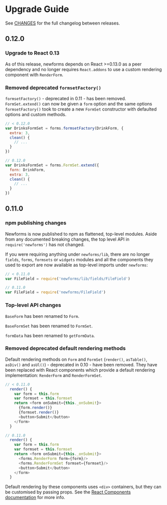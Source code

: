 # Upgrade Guide

See [CHANGES](https://github.com/insin/newforms/blob/react/CHANGES.md) for the
full changelog between releases.

## 0.12.0

### Upgrade to React 0.13

As of this release, newforms depends on React >=0.13.0 as a peer dependency and
no longer requires `React.addons` to use a custom rendering component with
`RenderForm`.

### Removed deprecated `formsetFactory()`

`formsetFactory()` - deprecated in 0.11 - has been removed. `FormSet.extend()`
can now be given a `form` option and the same options `formsetFactory()` took to
create a new `FormSet` constructor with defaulted options and custom methods.

```javascript
// < 0.12.0
var DrinksFormSet = forms.formsetFactory(DrinkForm, {
  extra: 3,
  clean() {
    // ...
  }
})

// 0.12.0
var DrinksFormSet = forms.FormSet.extend({
  forn: DrinkForm,
  extra: 3,
  clean() {
    // ...
  }
})
```

## 0.11.0

### npm publishing changes

Newforms is now published to npm as flattened, top-level modules. Aside from any
documented breaking changes, the top level API in `require('newforms')` has not
changed.

If you were requiring anything under `newforms/lib`, there are no longer
`fields`, `forms`, `formsets` or `widgets` modules and all the components they
used to export are now available as top-level imports under `newforms`:

```javascript
// < 0.11.0
var FileField = require('newforms/lib/fields/FileField')

// 0.11.0
var FileField = require('newforms/FileField')
```

### Top-level API changes

`BaseForm` has been renamed to `Form`.

`BaseFormSet` has been renamed to `FormSet`.

`formData` has been renamed to `getFormData`.

### Removed deprecated default rendering methods

Default rendering methods on `Form` and `FormSet` (`render()`, `asTable()`,
`asDiv()` and `asUl()`) - deprecated in 0.10 - have been removed. They have been
replaced with React components which provide a default rendering implementation:
`RenderForm` and `RenderFormSet`.

```javascript
// < 0.11.0
  render() {
    var form = this.form
    var formset = this.formset
    return <form onSubmit={this._onSubmit}>
      {form.render()}
      {formset.render()}
      <button>Submit</button>
    </form>
  }

// 0.11.0
  render() {
    var form = this.form
    var formset = this.formset
    return <form onSubmit={this._onSubmit}>
      <forms.RenderForm form={form}/>
      <forms.RenderFormSet formset={formset}/>
      <button>Submit</button>
    </form>
  }
```

Default rendering by these components uses `<div>` containers, but they can be
customised by passing props. See the
[React Components documentation](http://newforms.readthedocs.org/en/latest/react_components.html)
for more info.